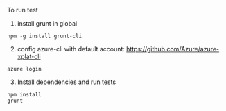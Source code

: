 To run test

1. install grunt in global
```
npm -g install grunt-cli
```

2. config azure-cli with default account:
https://github.com/Azure/azure-xplat-cli
```
azure login
```


3. Install dependencies and run tests
```
npm install
grunt
```